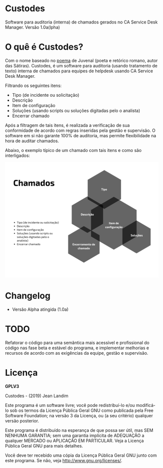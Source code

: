 # Custodes
Software para auditoria (interna) de chamados gerados no CA Service Desk Manager. Versão 1.0a(lpha)

# O quê é Custodes?
Com o nome baseado no [poema](https://pt.wikipedia.org/wiki/Quis_custodiet_ipsos_custodes%3F) de Juvenal (poeta e retórico romano, autor das Sátiras). Custodes, é um software para auditoria (usando tratamento de texto) interna de chamados para equipes de helpdesk usando CA Service Desk Manager.

Filtrando os seguintes itens:
* Tipo (de incidente ou solicitação) 
* Descrição
* Item de configuração
* Soluções (usando scripts ou soluções digitadas pelo o analista)
* Encerrar chamado

Após a filtragem de tais itens, é realizada a verificação de sua conformidade de acordo com regras inseridas pela gestão e supervisão.
O software em si não garante 100% de auditoria, mas permite flexibilidade na hora de auditar chamados.

Abaixo, o exemplo típico de um chamado com tais itens e como são interligados:

![custodes_venn.png](https://github.com/jeanlandim/custodes/raw/master/imgs/custodes_venn.png)

# Changelog
* Versão Alpha atingida (1.0a)

# TODO
Refatorar o código para uma semântica mais acessível e profissional do código nas fase beta e estável do programa, e implementar melhorias e recursos de acordo com as exigências da equipe, gestão e supervisão.

# Licença
<b>GPLV3</b>

Custodes - (2019) Jean Landim

Este programa é um software livre; você pode redistribuí-lo e/ou
modificá-lo sob os termos da Licença Pública Geral GNU como publicada
pela Free Software Foundation; na versão 3 da Licença, ou
(a seu critério) qualquer versão posterior.

Este programa é distribuído na esperança de que possa ser útil,
mas SEM NENHUMA GARANTIA; sem uma garantia implícita de ADEQUAÇÃO
a qualquer MERCADO ou APLICAÇÃO EM PARTICULAR. Veja a
Licença Pública Geral GNU para mais detalhes.

Você deve ter recebido uma cópia da Licença Pública Geral GNU junto
com este programa. Se não, veja <http://www.gnu.org/licenses/>.


